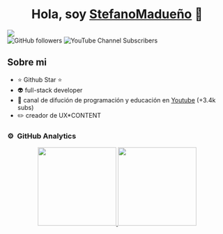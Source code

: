 <div align="center">
<h1 align="center">Hola, soy <a href="https://www.youtube.com/@stefanomadueno2362">StefanoMadueño</a> 👋</h1>
</div>
<img src="https://i.imgur.com/hwGxyb7.jpg">
<div class="badge-container">
  <img alt="GitHub followers" src="https://img.shields.io/github/followers/Stefano-BML">
  <img alt="YouTube Channel Subscribers" src="https://img.shields.io/youtube/channel/subscribers/UCouUHaufMgaUcjs1NRNT-ow">
</div>

## Sobre mi

- ⭐ Github Star ⭐ 
- 👽 full-stack developer
- 🎥 canal de difución de programación y educación en <a href="https://www.youtube.com/@stefanomadueno2362">Youtube</a> (+3.4k subs)
- ✏️ creador de UX*CONTENT

### ⚙️ &nbsp;GitHub Analytics

<p align="center">
<a href="https://github.com/Stefano-BML">
  <img height="180em" src="https://github-readme-stats-eight-theta.vercel.app/api?username=Stefano-BML&show_icons=true&theme=algolia&include_all_commits=true&count_private=true"/>
  <img height="180em" src="https://github-readme-stats-eight-theta.vercel.app/api/top-langs/?username=Stefano-BML&layout=compact&langs_count=8&theme=algolia"/>
</a>
</p>


